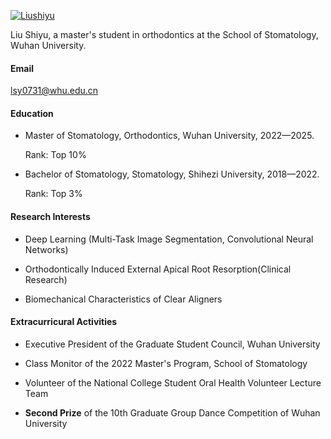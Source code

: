 

[![Liushiyu](https://img.shields.io/badge/Liushiyu-Wechat-green?logo=wechat)](https://docs.qq.com/doc/DSUFJZ2xkYWplSk10)

Liu Shiyu, a master's student in orthodontics at the School of Stomatology, Wuhan University. 

#### Email
lsy0731@whu.edu.cn

#### Education
- Master of Stomatology, Orthodontics, Wuhan University, 2022—2025.

  Rank: Top 10%

- Bachelor of Stomatology, Stomatology, Shihezi University, 2018—2022.

  Rank: Top 3%

#### Research Interests
- Deep Learning (Multi-Task Image Segmentation, Convolutional Neural Networks)

- Orthodontically Induced External Apical Root Resorption(Clinical Research)

- Biomechanical Characteristics of Clear Aligners

#### Extracurricural Activities
- Executive President of the Graduate Student Council, Wuhan University

- Class Monitor of the 2022 Master's Program, School of Stomatology

- Volunteer of the National College Student Oral Health Volunteer Lecture Team

- <strong>Second Prize</strong> of the 10th Graduate Group Dance Competition of Wuhan University 

